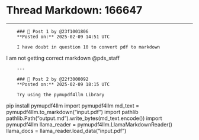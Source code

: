 # Thread Markdown: 166647

---

        ### 💬 Post 1 by @23f1001806  
        **Posted on:** 2025-02-09 14:51 UTC  

        I have doubt in question 10 to convert pdf to markdown
I am not getting correct markdown
@pds_staff

        ---

        ### 💬 Post 2 by @22f3000092  
        **Posted on:** 2025-02-09 18:15 UTC  

        Try using the pymupdf4llm Library
pip install pymupdf4llm
import pymupdf4llm
md_text = pymupdf4llm.to_markdown(“input.pdf”)
import pathlib
pathlib.Path(“output.md”).write_bytes(md_text.encode())
import pymupdf4llm
llama_reader = pymupdf4llm.LlamaMarkdownReader()
llama_docs = llama_reader.load_data(“input.pdf”)

        